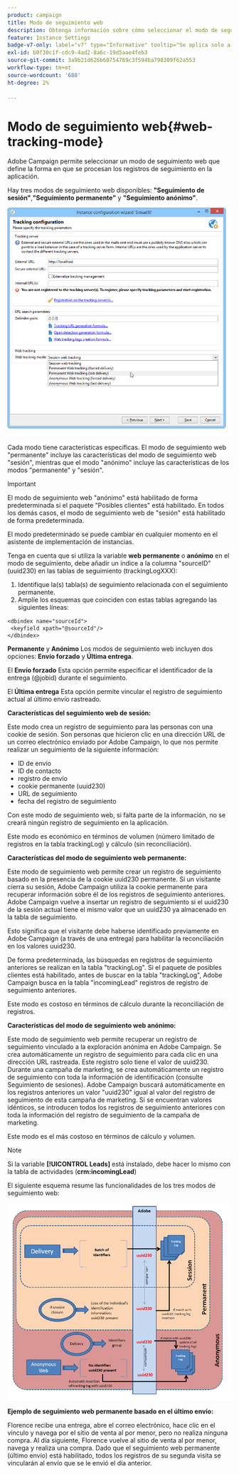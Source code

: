 ```yaml
---
product: campaign
title: Modo de seguimiento web
description: Obtenga información sobre cómo seleccionar el modo de seguimiento web
feature: Instance Settings
badge-v7-only: label="v7" type="Informative" tooltip="Se aplica solo a Campaign Classic v7"
exl-id: b0f30c1f-cdc9-4ad2-8a6c-19d5aae4feb3
source-git-commit: 3a9b21d626b60754789c3f594ba798309f62a553
workflow-type: tm+mt
source-wordcount: '688'
ht-degree: 2%

---
```


# Modo de seguimiento web{#web-tracking-mode}



Adobe Campaign permite seleccionar un modo de seguimiento web que define la forma en que se procesan los registros de seguimiento en la aplicación.

Hay tres modos de seguimiento web disponibles: **&quot;Seguimiento de sesión&quot;**,**&quot;Seguimiento permanente&quot;** y **&quot;Seguimiento anónimo&quot;**.

![](assets/s_ncs_install_deployment_wiz_tracking_mode.png)

Cada modo tiene características específicas. El modo de seguimiento web &quot;permanente&quot; incluye las características del modo de seguimiento web &quot;sesión&quot;, mientras que el modo &quot;anónimo&quot; incluye las características de los modos &quot;permanente&quot; y &quot;sesión&quot;.

>[!IMPORTANT]
>
>El modo de seguimiento web &quot;anónimo&quot; está habilitado de forma predeterminada si el paquete &quot;Posibles clientes&quot; está habilitado. En todos los demás casos, el modo de seguimiento web de &quot;sesión&quot; está habilitado de forma predeterminada.
>
>El modo predeterminado se puede cambiar en cualquier momento en el asistente de implementación de instancias.

Tenga en cuenta que si utiliza la variable **web permanente** o **anónimo** en el modo de seguimiento, debe añadir un índice a la columna &quot;sourceID&quot; (uuid230) en las tablas de seguimiento (trackingLogXXX):

1. Identifique la(s) tabla(s) de seguimiento relacionada con el seguimiento permanente.
1. Amplíe los esquemas que coinciden con estas tablas agregando las siguientes líneas:

```
<dbindex name="sourceId">
 <keyfield xpath="@sourceId"/>
</dbindex>
```

**Permanente** y **Anónimo** Los modos de seguimiento web incluyen dos opciones: **Envío forzado** y **Última entrega**.

El **Envío forzado** Esta opción permite especificar el identificador de la entrega (@jobid) durante el seguimiento.

El **Última entrega** Esta opción permite vincular el registro de seguimiento actual al último envío rastreado.

**Características del seguimiento web de sesión:**

Este modo crea un registro de seguimiento para las personas con una cookie de sesión. Son personas que hicieron clic en una dirección URL de un correo electrónico enviado por Adobe Campaign, lo que nos permite realizar un seguimiento de la siguiente información:

* ID de envío
* ID de contacto
* registro de envío
* cookie permanente (uuid230)
* URL de seguimiento
* fecha del registro de seguimiento

Con este modo de seguimiento web, si falta parte de la información, no se creará ningún registro de seguimiento en la aplicación.

Este modo es económico en términos de volumen (número limitado de registros en la tabla trackingLog) y cálculo (sin reconciliación).

**Características del modo de seguimiento web permanente:**

Este modo de seguimiento web permite crear un registro de seguimiento basado en la presencia de la cookie uuid230 permanente. Si un visitante cierra su sesión, Adobe Campaign utiliza la cookie permanente para recuperar información sobre él de los registros de seguimiento anteriores. Adobe Campaign vuelve a insertar un registro de seguimiento si el uuid230 de la sesión actual tiene el mismo valor que un uuid230 ya almacenado en la tabla de seguimiento.

Esto significa que el visitante debe haberse identificado previamente en Adobe Campaign (a través de una entrega) para habilitar la reconciliación en los valores uuid230.

De forma predeterminada, las búsquedas en registros de seguimiento anteriores se realizan en la tabla &quot;trackingLog&quot;. Si el paquete de posibles clientes está habilitado, antes de buscar en la tabla &quot;trackingLog&quot;, Adobe Campaign busca en la tabla &quot;incomingLead&quot; registros de registro de seguimiento anteriores.

Este modo es costoso en términos de cálculo durante la reconciliación de registros.

**Características del modo de seguimiento web anónimo:**

Este modo de seguimiento web permite recuperar un registro de seguimiento vinculado a la exploración anónima en Adobe Campaign. Se crea automáticamente un registro de seguimiento para cada clic en una dirección URL rastreada. Este registro solo tiene el valor de uuid230. Durante una campaña de marketing, se crea automáticamente un registro de seguimiento con toda la información de identificación (consulte Seguimiento de sesiones). Adobe Campaign buscará automáticamente en los registros anteriores un valor &quot;uuid230&quot; igual al valor del registro de seguimiento de esta campaña de marketing. Si se encuentran valores idénticos, se introducen todos los registros de seguimiento anteriores con toda la información del registro de seguimiento de la campaña de marketing.

Este modo es el más costoso en términos de cálculo y volumen.

>[!NOTE]
>
>Si la variable **[!UICONTROL Leads]** está instalado, debe hacer lo mismo con la tabla de actividades (**crm:incomingLead**)

El siguiente esquema resume las funcionalidades de los tres modos de seguimiento web:

![](assets/s_ncs_install_deployment_wiz_tracking_schema_mode.png)

**Ejemplo de seguimiento web permanente basado en el último envío:**

Florence recibe una entrega, abre el correo electrónico, hace clic en el vínculo y navega por el sitio de venta al por menor, pero no realiza ninguna compra. Al día siguiente, Florence vuelve al sitio de venta al por menor, navega y realiza una compra. Dado que el seguimiento web permanente (último envío) está habilitado, todos los registros de su segunda visita se vincularán al envío que se le envió el día anterior.
